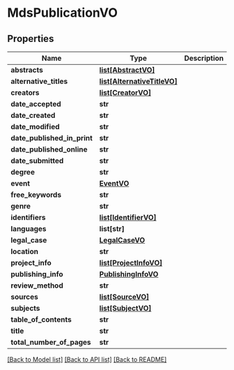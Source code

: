 # MdsPublicationVO

## Properties
Name | Type | Description | Notes
------------ | ------------- | ------------- | -------------
**abstracts** | [**list[AbstractVO]**](AbstractVO.md) |  | [optional] 
**alternative_titles** | [**list[AlternativeTitleVO]**](AlternativeTitleVO.md) |  | [optional] 
**creators** | [**list[CreatorVO]**](CreatorVO.md) |  | [optional] 
**date_accepted** | **str** |  | [optional] 
**date_created** | **str** |  | [optional] 
**date_modified** | **str** |  | [optional] 
**date_published_in_print** | **str** |  | [optional] 
**date_published_online** | **str** |  | [optional] 
**date_submitted** | **str** |  | [optional] 
**degree** | **str** |  | [optional] 
**event** | [**EventVO**](EventVO.md) |  | [optional] 
**free_keywords** | **str** |  | [optional] 
**genre** | **str** |  | [optional] 
**identifiers** | [**list[IdentifierVO]**](IdentifierVO.md) |  | [optional] 
**languages** | **list[str]** |  | [optional] 
**legal_case** | [**LegalCaseVO**](LegalCaseVO.md) |  | [optional] 
**location** | **str** |  | [optional] 
**project_info** | [**list[ProjectInfoVO]**](ProjectInfoVO.md) |  | [optional] 
**publishing_info** | [**PublishingInfoVO**](PublishingInfoVO.md) |  | [optional] 
**review_method** | **str** |  | [optional] 
**sources** | [**list[SourceVO]**](SourceVO.md) |  | [optional] 
**subjects** | [**list[SubjectVO]**](SubjectVO.md) |  | [optional] 
**table_of_contents** | **str** |  | [optional] 
**title** | **str** |  | [optional] 
**total_number_of_pages** | **str** |  | [optional] 

[[Back to Model list]](../README.md#documentation-for-models) [[Back to API list]](../README.md#documentation-for-api-endpoints) [[Back to README]](../README.md)


